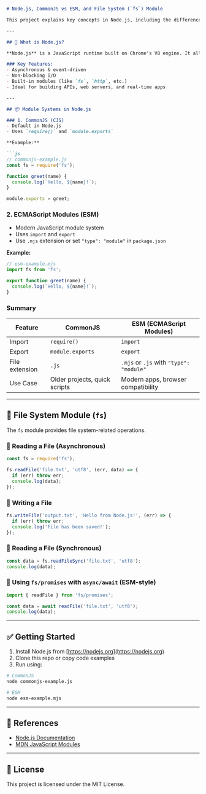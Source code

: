 
````markdown
# Node.js, CommonJS vs ESM, and File System (`fs`) Module

This project explains key concepts in Node.js, including the difference between **CommonJS** and **ESM** modules, and how to use the **`fs` (File System)** module to work with files.

---

## 🔷 What is Node.js?

**Node.js** is a JavaScript runtime built on Chrome's V8 engine. It allows developers to write server-side code in JavaScript.

### Key Features:
- Asynchronous & event-driven
- Non-blocking I/O
- Built-in modules (like `fs`, `http`, etc.)
- Ideal for building APIs, web servers, and real-time apps

---

## 📦 Module Systems in Node.js

### 1. CommonJS (CJS)
- Default in Node.js
- Uses `require()` and `module.exports`

**Example:**

```js
// commonjs-example.js
const fs = require('fs');

function greet(name) {
  console.log(`Hello, ${name}!`);
}

module.exports = greet;
````

### 2. ECMAScript Modules (ESM)

* Modern JavaScript module system
* Uses `import` and `export`
* Use `.mjs` extension or set `"type": "module"` in `package.json`

**Example:**

```js
// esm-example.mjs
import fs from 'fs';

export function greet(name) {
  console.log(`Hello, ${name}!`);
}
```

### Summary

| Feature        | CommonJS                      | ESM (ECMAScript Modules)                |
| -------------- | ----------------------------- | --------------------------------------- |
| Import         | `require()`                   | `import`                                |
| Export         | `module.exports`              | `export`                                |
| File extension | `.js`                         | `.mjs` or `.js` with `"type": "module"` |
| Use Case       | Older projects, quick scripts | Modern apps, browser compatibility      |

---

## 📂 File System Module (`fs`)

The `fs` module provides file system-related operations.

### 🔹 Reading a File (Asynchronous)

```js
const fs = require('fs');

fs.readFile('file.txt', 'utf8', (err, data) => {
  if (err) throw err;
  console.log(data);
});
```

### 🔹 Writing a File

```js
fs.writeFile('output.txt', 'Hello from Node.js!', (err) => {
  if (err) throw err;
  console.log('File has been saved!');
});
```

### 🔹 Reading a File (Synchronous)

```js
const data = fs.readFileSync('file.txt', 'utf8');
console.log(data);
```

### 🔹 Using `fs/promises` with `async/await` (ESM-style)

```js
import { readFile } from 'fs/promises';

const data = await readFile('file.txt', 'utf8');
console.log(data);
```

---

## ✅ Getting Started

1. Install Node.js from [https://nodejs.org](https://nodejs.org)
2. Clone this repo or copy code examples
3. Run using:

```bash
# CommonJS
node commonjs-example.js

# ESM
node esm-example.mjs
```

---

## 📎 References

* [Node.js Documentation](https://nodejs.org/en/docs)
* [MDN JavaScript Modules](https://developer.mozilla.org/en-US/docs/Web/JavaScript/Guide/Modules)

---

## 📌 License

This project is licensed under the MIT License.


